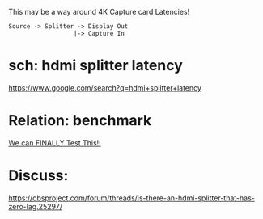 This may be a way around 4K Capture card Latencies!

```
Source -> Splitter -> Display Out
                  |-> Capture In
```
# sch: hdmi splitter latency
https://www.google.com/search?q=hdmi+splitter+latency

# Relation: benchmark
[We can FINALLY Test This!!](https://youtu.be/ZX7HnNd5PB4)

# Discuss:
https://obsproject.com/forum/threads/is-there-an-hdmi-splitter-that-has-zero-lag.25297/
